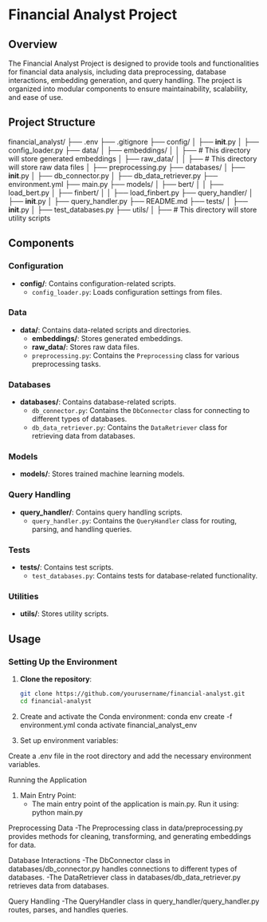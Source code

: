# Financial Analyst Project

## Overview

The Financial Analyst Project is designed to provide tools and functionalities for financial data analysis, including data preprocessing, database interactions, embedding generation, and query handling. The project is organized into modular components to ensure maintainability, scalability, and ease of use.

## Project Structure
financial_analyst/
├── .env
├── .gitignore
├── config/
│   ├── __init__.py
│   ├── config_loader.py
├── data/
│   ├── embeddings/
│   │   ├── # This directory will store generated embeddings
│   ├── raw_data/
│   │   ├── # This directory will store raw data files
│   ├── preprocessing.py
├── databases/
│   ├── __init__.py
│   ├── db_connector.py
│   ├── db_data_retriever.py
├── environment.yml
├── main.py
├── models/
│   ├── bert/
│   │   ├── load_bert.py
│   ├── finbert/
│   │   ├── load_finbert.py
├── query_handler/
│   ├── __init__.py
│   ├── query_handler.py
├── README.md
├── tests/
│   ├── __init__.py
│   ├── test_databases.py
├── utils/
│   ├── # This directory will store utility scripts


## Components

### Configuration

- **config/**: Contains configuration-related scripts.
  - `config_loader.py`: Loads configuration settings from files.

### Data

- **data/**: Contains data-related scripts and directories.
  - **embeddings/**: Stores generated embeddings.
  - **raw_data/**: Stores raw data files.
  - `preprocessing.py`: Contains the `Preprocessing` class for various preprocessing tasks.

### Databases

- **databases/**: Contains database-related scripts.
  - `db_connector.py`: Contains the `DbConnector` class for connecting to different types of databases.
  - `db_data_retriever.py`: Contains the `DataRetriever` class for retrieving data from databases.

### Models

- **models/**: Stores trained machine learning models.

### Query Handling

- **query_handler/**: Contains query handling scripts.
  - `query_handler.py`: Contains the `QueryHandler` class for routing, parsing, and handling queries.

### Tests

- **tests/**: Contains test scripts.
  - `test_databases.py`: Contains tests for database-related functionality.

### Utilities

- **utils/**: Stores utility scripts.

## Usage

### Setting Up the Environment

1. **Clone the repository**:
   ```bash
   git clone https://github.com/yourusername/financial-analyst.git
   cd financial-analyst

2. Create and activate the Conda environment:
    conda env create -f environment.yml
    conda activate financial_analyst_env


3. Set up environment variables:

Create a .env file in the root directory and add the necessary environment variables.


Running the Application

1. Main Entry Point:
   - The main entry point of the application is main.py. Run it using:
        python main.py

Preprocessing Data
    -The Preprocessing class in data/preprocessing.py provides methods for cleaning, transforming, and generating embeddings for data.

Database Interactions
    -The DbConnector class in databases/db_connector.py handles connections to different types of databases.
    -The DataRetriever class in databases/db_data_retriever.py retrieves data from databases.

Query Handling
    -The QueryHandler class in query_handler/query_handler.py routes, parses, and handles queries.
